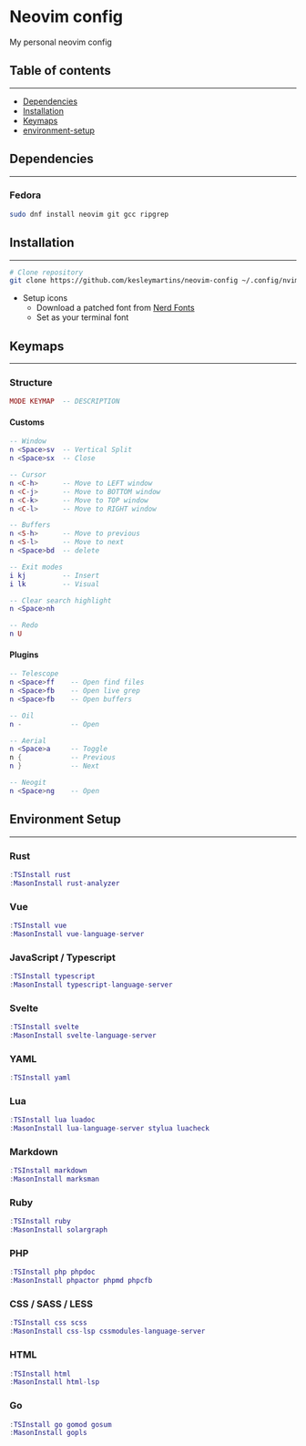 # Neovim config 
My personal neovim config

## Table of contents
---
- [Dependencies](#dependencies)
- [Installation](#installation)
- [Keymaps](#keymaps)
- [environment-setup](#environment-setup)


## Dependencies 
---
### Fedora
```bash
sudo dnf install neovim git gcc ripgrep
```


## Installation 
---
```bash
# Clone repository
git clone https://github.com/kesleymartins/neovim-config ~/.config/nvim 
```
- Setup icons
  - Download a patched font from [Nerd Fonts](https://github.com/ryanoasis/nerd-fonts/releases)
  - Set as your terminal font


## Keymaps
---
### Structure
```lua
MODE KEYMAP  -- DESCRIPTION
```

#### Customs
```lua
-- Window
n <Space>sv  -- Vertical Split
n <Space>sx  -- Close

-- Cursor
n <C-h>      -- Move to LEFT window
n <C-j>      -- Move to BOTTOM window
n <C-k>      -- Move to TOP window
n <C-l>      -- Move to RIGHT window

-- Buffers
n <S-h>      -- Move to previous
n <S-l>      -- Move to next 
n <Space>bd  -- delete

-- Exit modes
i kj         -- Insert
i lk         -- Visual

-- Clear search highlight
n <Space>nh

-- Redo
n U            
```

#### Plugins
```lua
-- Telescope
n <Space>ff    -- Open find files
n <Space>fb    -- Open live grep
n <Space>fb    -- Open buffers

-- Oil
n -            -- Open

-- Aerial
n <Space>a     -- Toggle
n {            -- Previous
n }            -- Next

-- Neogit
n <Space>ng    -- Open
```

## Environment Setup
---

### Rust
```lua
:TSInstall rust
:MasonInstall rust-analyzer
```

### Vue
```lua
:TSInstall vue
:MasonInstall vue-language-server
```

### JavaScript / Typescript
```lua
:TSInstall typescript
:MasonInstall typescript-language-server
```

### Svelte
```lua
:TSInstall svelte
:MasonInstall svelte-language-server
```

### YAML
```lua
:TSInstall yaml
```

### Lua
```lua
:TSInstall lua luadoc
:MasonInstall lua-language-server stylua luacheck
```

### Markdown
```lua
:TSInstall markdown 
:MasonInstall marksman
```

### Ruby
```lua
:TSInstall ruby
:MasonInstall solargraph
```

### PHP
```lua
:TSInstall php phpdoc
:MasonInstall phpactor phpmd phpcfb
```

### CSS / SASS / LESS
```lua
:TSInstall css scss
:MasonInstall css-lsp cssmodules-language-server 
```

### HTML
```lua
:TSInstall html
:MasonInstall html-lsp
```

### Go
```lua
:TSInstall go gomod gosum
:MasonInstall gopls 
```
